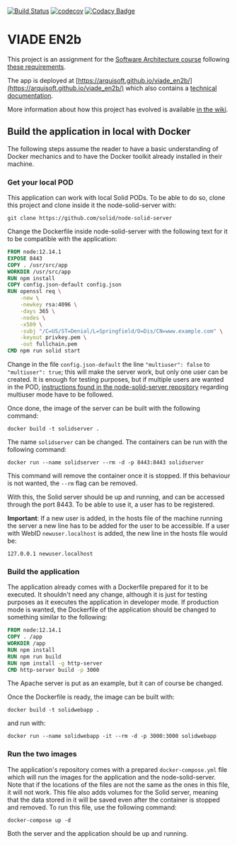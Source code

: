 [![Build Status](https://travis-ci.org/Arquisoft/viade_en2b.svg?branch=master)](https://travis-ci.org/Arquisoft/viade_en2b)
[![codecov](https://codecov.io/gh/Arquisoft/viade_en2b/branch/master/graph/badge.svg)](https://codecov.io/gh/Arquisoft/viade_en2b)
[![Codacy Badge](https://api.codacy.com/project/badge/Grade/ef6c8a8c80ba43e89e91c977e994c4c5)](https://www.codacy.com/gh/Arquisoft/viade_en2b?utm_source=github.com&amp;utm_medium=referral&amp;utm_content=Arquisoft/viade_en2b&amp;utm_campaign=Badge_Grade)

# VIADE EN2b

This project is an assignment for the [Software Architecture course](https://arquisoft.github.io/) following [these requirements](https://labra.solid.community/public/SoftwareArchitecture/AssignmentDescription/).

The app is deployed at [https://arquisoft.github.io/viade_en2b/](https://arquisoft.github.io/viade_en2b/) which also contains a [technical documentation](https://arquisoft.github.io/viade_en2b/docs).

More information about how this project has evolved is available [in the wiki](https://github.com/Arquisoft/viade_en2b/wiki).

## Build the application in local with Docker

The following steps assume the reader to have a basic understanding of Docker mechanics and to have the Docker toolkit already installed in their machine.

### Get your local POD

This application can work with local Solid PODs. To be able to do so, clone this project and clone inside it the node-solid-server with:

```
git clone https://github.com/solid/node-solid-server
```

Change the Dockerfile inside node-solid-server with the following text for it to be compatible with the application:

```Dockerfile
FROM node:12.14.1
EXPOSE 8443
COPY . /usr/src/app
WORKDIR /usr/src/app
RUN npm install
COPY config.json-default config.json
RUN openssl req \
    -new \
    -newkey rsa:4096 \
    -days 365 \
    -nodes \
    -x509 \
    -subj "/C=US/ST=Denial/L=Springfield/O=Dis/CN=www.example.com" \
    -keyout privkey.pem \
    -out fullchain.pem
CMD npm run solid start
```

Change in the file `config.json-default` the line `"multiuser": false` to `"multiuser": true`; this will make the server work, but only one user can be created. It is enough for testing purposes, but if multiple users are wanted in the POD, [instructions found in the node-solid-server repository](https://github.com/solid/node-solid-server#run-multi-user-server-intermediate) regarding multiuser mode have to be followed.

Once done, the image of the server can be built with the following command:

```
docker build -t solidserver .
```

The name `solidserver` can be changed. The containers can be run with the following command:

```
docker run --name solidserver --rm -d -p 8443:8443 solidserver
```

This command will remove the container once it is stopped. If this behaviour is not wanted, the `--rm` flag can be removed.

With this, the Solid server should be up and running, and can be accessed through the port 8443. To be able to use it, a user has to be registered.

**Important**: If a new user is added, in the hosts file of the machine running the server a new line has to be added for the user to be accessible. If a user with WebID `newuser.localhost` is added, the new line in the hosts file would be:

```
127.0.0.1 newuser.localhost
```

### Build the application

The application already comes with a Dockerfile prepared for it to be executed. It shouldn't need any change, although it is just for testing purposes as it executes the application in developer mode. If production mode is wanted, the Dockerfile of the application should be changed to something similar to the following:

```Dockerfile
FROM node:12.14.1
COPY . /app
WORKDIR /app
RUN npm install
RUN npm run build
RUN npm install -g http-server
CMD http-server build -p 3000
```

The Apache server is put as an example, but it can of course be changed.

Once the Dockerfile is ready, the image can be built with:

```
docker build -t solidwebapp .
```

and run with:

```
docker run --name solidwebapp -it --rm -d -p 3000:3000 solidwebapp
```

### Run the two images

The application's repository comes with a prepared `docker-compose.yml` file which will run the images for the application and the node-solid-server. Note that if the locations of the files are not the same as the ones in this file, it will not work. This file also adds volumes for the Solid server, meaning that the data stored in it will be saved even after the container is stopped and removed. To run this file, use the following command:

```
docker-compose up -d
```

Both the server and the application should be up and running.